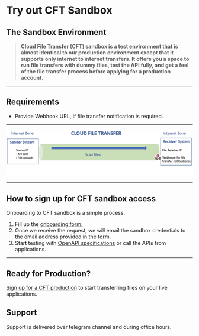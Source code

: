 # Try out CFT Sandbox

## The Sandbox Environment
> **Cloud File Transfer (CFT) sandbox is a test environment that is almost identical to our production environment except that it supports only internet to internet transfers. It offers you a space to run file transfers with dummy files, test the API fully, and get a feel of the file transfer process before applying for a production account.**
>

---
## Requirements
* Provide Webhook URL, if file transfer notification is required.

---




![Display CFT](./images/CFT.png)

---
## How to sign up for CFT sandbox access

Onboarding to CFT sandbox is a simple process.
1. Fill up the [onboarding form.](https://form.gov.sg/#!/60a4cca76179d60012cdacac/preview)
2. Once we receive the request, we will email the sandbox credentials to the email address provided in the form.
3. Start testing with [OpenAPI specifications](https://docs.developer.gov.sg/docs/cft-rest-api-documentation/) or call the APIs from applications.

---

## Ready for Production?
[Sign up for a CFT production](https://form.gov.sg/#!/603cff5e399059001248f7d4/preview) to start transferring files on your live applications.

## Support
Support is delivered over telegram channel and during office hours.

